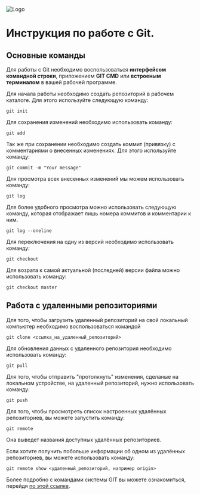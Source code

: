 ![Logo](https://git-scm.com/images/logo@2x.png)
# Инструкция по работе с Git.

## Основные команды

Для работы с Git необходимо воспользоваться **интерфейсом командной строки**, приложением **GIT CMD** или **встроеным терминалом** в вашей рабочей программе.

Для начала работы необходимо создать репозиторий в рабочем каталоге. Для этого используйте следующую команду:

```
git init
```
Для сохранения изменений необходимо использовать команду:
```
git add
```
Так же при сохранении необходимо создать коммит (привязку) с комментариями о внесенных изменениях. Для этого используйте команду:
```
git commit -m "Your message"
```
Для просмотра всех внесенных изменений мы можем использовать команду:
```
git log
```
Для более удобного просмотра можно использовать следующую команду, которая отображает лишь номера коммитов и комментарии к ним.
```
git log --oneline
```
Для переключения на одну из версий необходимо использовать команду:
```
git checkout
```
Для возрата к самой актуальной (последней) версии файла можно использовать команду:
```
git checkout master
```

## Работа с удаленными репозиториями

Для того, чтобы загрузить удаленный репозиторий на свой локальный компьютер необходимо воспользоваться командой 
```
git clone <ссылка_на_удаленный_репозиторий>
```
Для обновления данных с удаленного репозитория необходимо использовать команду:
```
git pull
```
Для того, чтобы отправить "протолкнуть" изменения, сделаные на локальном устройстве, на удаленный репозиторий, нужно использовать команду:
```
git push
```
Для того, чтобы просмотреть список настроенных удалённых репозиториев, вы можете запустить команду: 
```
git remote
```
Она выведет названия доступных удалённых репозиториев.


Если хотите получить побольше информации об одном из удалённых репозиториев, вы можете использовать команду:
```
git remote show <удаленный_репозиторий, например origin>
```

Более подробно с командами системы GIT вы можете ознакомиться, перейдя [по этой ссылке](https://git-scm.com/book/ru/v2/%D0%9F%D1%80%D0%B8%D0%BB%D0%BE%D0%B6%D0%B5%D0%BD%D0%B8%D0%B5-C%3A-%D0%9A%D0%BE%D0%BC%D0%B0%D0%BD%D0%B4%D1%8B-Git-%D0%9E%D1%81%D0%BD%D0%BE%D0%B2%D0%BD%D1%8B%D0%B5-%D0%BA%D0%BE%D0%BC%D0%B0%D0%BD%D0%B4%D1%8B).

